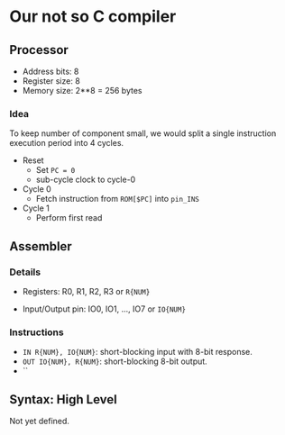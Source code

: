 # Our not so C compiler

## Processor

* Address bits: 8
* Register size: 8
* Memory size: 2**8 = 256 bytes

### Idea

To keep number of component small, we would split a single instruction execution period into 4 cycles.

* Reset
  * Set `PC = 0`
  * sub-cycle clock to cycle-0
* Cycle 0
  * Fetch instruction from `ROM[$PC]` into `pin_INS`
* Cycle 1
  * Perform first read

## Assembler

### Details

* Registers: R0, R1, R2, R3 or `R{NUM}`

* Input/Output pin: IO0, IO1, ..., IO7 or `IO{NUM}`

### Instructions

* `IN R{NUM}, IO{NUM}`: short-blocking input with 8-bit response.
* `OUT IO{NUM}, R{NUM}`: short-blocking 8-bit output.
* ``

## Syntax: High Level

Not yet defined.
